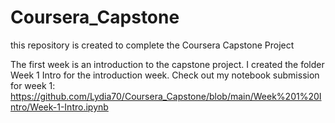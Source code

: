 # Coursera_Capstone
this repository is created to complete the Coursera Capstone Project

The first week is an introduction to the capstone project. I created the folder Week 1 Intro for the introduction week.
Check out my notebook submission for week 1: https://github.com/Lydia70/Coursera_Capstone/blob/main/Week%201%20Intro/Week-1-Intro.ipynb
